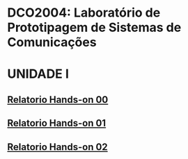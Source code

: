 # DCO2004: Laboratório de Prototipagem de Sistemas de Comunicações
# UNIDADE I
## [Relatorio Hands-on 00](https://github.com/vyktors23/Victor_DCO2004/blob/master/H00/h00_relatorio.ipynb)
## [Relatorio Hands-on 01](https://github.com/vyktors23/Victor_DCO2004/blob/master/H01/h01_relatorio.ipynb)
## [Relatorio Hands-on 02](https://github.com/vyktors23/Victor_DCO2004/blob/master/H02/h02_relatorio.ipynb)

